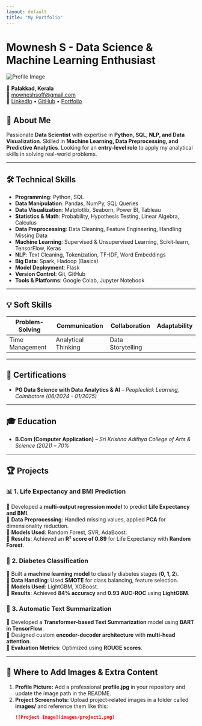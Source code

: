 ```yaml
---
layout: default
title: "My Portfolio"
---
```

# Mownesh S - Data Science & Machine Learning Enthusiast  
![Profile Image](profile.jpg) <!-- Add your profile image in the repository and replace profile.jpg -->

📍 **Palakkad, Kerala**  
📧 [mowneshsoff@gmail.com](mailto:mowneshsoff@gmail.com)  
🔗 [LinkedIn](#) • [GitHub](#) • [Portfolio](#) 

## 🚀 About Me  
Passionate **Data Scientist** with expertise in **Python, SQL, NLP, and Data Visualization**. Skilled in **Machine Learning, Data Preprocessing, and Predictive Analytics**. Looking for an **entry-level role** to apply my analytical skills in solving real-world problems.

---

## 🛠 Technical Skills  

- **Programming**: Python, SQL  
- **Data Manipulation**: Pandas, NumPy, SQL Queries  
- **Data Visualization**: Matplotlib, Seaborn, Power BI, Tableau  
- **Statistics & Math**: Probability, Hypothesis Testing, Linear Algebra, Calculus  
- **Data Preprocessing**: Data Cleaning, Feature Engineering, Handling Missing Data  
- **Machine Learning**: Supervised & Unsupervised Learning, Scikit-learn, TensorFlow, Keras  
- **NLP**: Text Cleaning, Tokenization, TF-IDF, Word Embeddings  
- **Big Data**: Spark, Hadoop (Basics)  
- **Model Deployment**: Flask  
- **Version Control**: Git, GitHub  
- **Tools & Platforms**: Google Colab, Jupyter Notebook  

---

## 💡 Soft Skills  

| Problem-Solving | Communication | Collaboration | Adaptability |  
|----------------|--------------|--------------|--------------|  
| Time Management | Analytical Thinking | Data Storytelling |  

---

## 📜 Certifications  

- **PG Data Science with Data Analytics & AI** – *Peopleclick Learning, Coimbatore (06/2024 - 01/2025)*  

---

## 🎓 Education  

- **B.Com (Computer Application)** – *Sri Krishna Adithya College of Arts & Science (2021) – 70%*  

---

## 🏆 Projects  

### 📊 **1. Life Expectancy and BMI Prediction**  
🔹 Developed a **multi-output regression model** to predict **Life Expectancy and BMI**.  
🔹 **Data Preprocessing**: Handled missing values, applied **PCA** for dimensionality reduction.  
🔹 **Models Used**: Random Forest, SVR, AdaBoost.  
🔹 **Results**: Achieved an **R² score of 0.89** for Life Expectancy with **Random Forest**.  

### 🏥 **2. Diabetes Classification**  
🔹 Built a **machine learning model** to classify diabetes stages (**0, 1, 2**).  
🔹 **Data Handling**: Used **SMOTE** for class balancing, feature selection.  
🔹 **Models Used**: LightGBM, XGBoost.  
🔹 **Results**: Achieved **84% accuracy** and **0.93 AUC-ROC** using **LightGBM**.  

### 📝 **3. Automatic Text Summarization**  
🔹 Developed a **Transformer-based Text Summarization** model using **BART in TensorFlow**.  
🔹 Designed custom **encoder-decoder architecture** with **multi-head attention**.  
🔹 **Evaluation Metrics**: Optimized using **ROUGE scores**.  

---

## 📸 Where to Add Images & Extra Content  

1. **Profile Picture:** Add a professional **profile.jpg** in your repository and update the image path in the README.  
2. **Project Screenshots:** Upload project-related images in a folder called **images/** and reference them like this:  
   ```markdown
   ![Project Image](images/project1.png)
